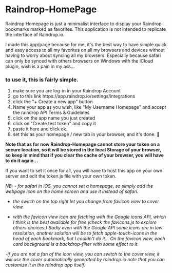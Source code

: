 # Raindrop-HomePage
Raindrop Homepage is just a minimalist interface to display your Raindrop bookmarks marked as favorites. This application is not intended to replicate the interface of Raindrop.io.

I made this app/page because for me, it's the best way to have simple quick and easy access to all my favorites on all my browsers and devices without having to worry about syncing all my browsers. Especially because safari can only be synced with others browsers on Windows with the iCloud plugin, wish is a pain in my ass... 

<h3>to use it, this is fairly simple.</h3>

<ol>
<li> make sure you are log-in in your Raindrop Account</li>

<li> go to this link https://app.raindrop.io/settings/integrations </li>

<li> click the "+ Create a new app" button  </li>

<li> Name your app as you wish, like "My Username Homepage" and accept the raindrop API Terms & Guidelines </li>

<li> click on the app name you just created  </li>

<li> click on "Create test token" and copy it  </li>

<li>  paste it here and click ok.  </li>

<li> set this as your homepage / new tab in your browser, and it's done. 🙂</li>
</ol>

<b>Note that as for now Raindrop-Homepage cannot store your token on a secure location, so it will be stored in the local Storage of your browser, so keep in mind that if you clear the cache of your browser, you will have to do it again...</b>

If you want to set it once for all, you will have to host this app on your own server and edit the token.js file with your own token. 

<i>NB: - for safari in iOS, you cannot set a homepage, so simply  add the webpage icon on the home screen and use it instead of safari.

- the switch on the top right let you change from favicon view to cover view.

- with the favicon view icon are fetching with the Google icons API, which I think is the best available for free (check the favicons.js to explore others choices.)
Sadly even with the Google API some icons are in low resolution, another solution will be to fetch apple-touch-icons in the head of each bookmark, but I couldn't do it...
On the favicon view, each card background is a backdrop-filter with some effect to it.

-if you are not a fan of the icon view, you can switch to the cover view, it will use the cover automatically generated by raindrop.io
note that you can customize it in the raindrop app itself.</i>
